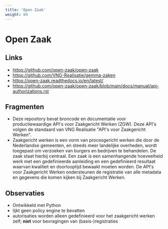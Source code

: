 ```yaml
---
title: 'Open Zaak'
weight: 80
---
```


# Open Zaak

## Links
- https://github.com/open-zaak/open-zaak
- https://github.com/VNG-Realisatie/gemma-zaken
- https://open-zaak.readthedocs.io/en/latest/
- https://github.com/open-zaak/open-zaak/blob/main/docs/manual/api-authorizations.rst

## Fragmenten
- Deze repository bevat broncode en documentatie voor productiewaardige API's voor Zaakgericht Werken (ZGW). Deze API's volgen de standaard van VNG Realisatie "API's voor Zaakgericht Werken".
- Zaakgericht werken is een vorm van procesgericht werken die door de Nederlandse gemeenten, en steeds meer landelijke overheden, wordt toegepast om verzoeken van burgers en bedrijven te behandelen. De zaak staat hierbij centraal. Een zaak is een samenhangende hoeveelheid werk met een gedefinieerde aanleiding en een gedefinieerd resultaat waarvan kwaliteit en doorlooptijd bewaakt moeten worden. De API's voor Zaakgericht Werken ondersteunen de registratie van alle metadata en gegevens die komen kijken bij Zaakgericht Werken.

## Observaties
- Ontwikkeld met Python
- lijkt geen policy engine te bevatten
- autorisaties worden alleen gedefinieerd voor het zaakgericht werken zelf; **niet** voor bevragingen van (basis-)registraties

